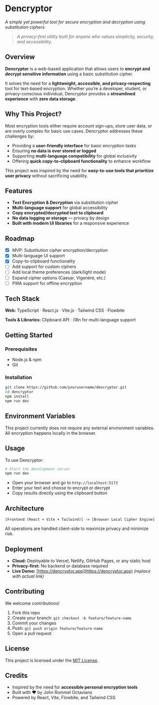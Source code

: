 # Dencryptor

_A simple yet powerful tool for secure encryption and decryption using substitution ciphers_

> _A privacy-first utility built for anyone who values simplicity, security, and accessibility._

## Overview

**Dencryptor** is a web-based application that allows users to **encrypt and decrypt sensitive information** using a basic substitution cipher.

It solves the need for a **lightweight, accessible, and privacy-respecting** tool for text-based encryption. Whether you’re a developer, student, or privacy-conscious individual, Dencryptor provides a **streamlined experience** with **zero data storage**.

## Why This Project?

Most encryption tools either require account sign-ups, store user data, or are overly complex for basic use cases. Dencryptor addresses these challenges by:

- Providing a **user-friendly interface** for basic encryption tasks
- Ensuring **no data is ever stored or logged**
- Supporting **multi-language compatibility** for global inclusivity
- Offering **quick copy-to-clipboard functionality** to enhance workflow

This project was inspired by the need for **easy-to-use tools that prioritize user privacy** without sacrificing usability.

## Features

- **Text Encryption & Decryption** via substitution cipher
- **Multi-language support** for global accessibility
- **Copy encrypted/decrypted text to clipboard**
- **No data logging or storage** — privacy by design
- **Built with modern UI libraries** for a responsive experience

## Roadmap

- [x] MVP: Substitution cipher encryption/decryption
- [x] Multi-language UI support
- [x] Copy-to-clipboard functionality
- [ ] Add support for custom ciphers
- [ ] Add local theme preferences (dark/light mode)
- [ ] Expand cipher options (Caesar, Vigenère, etc.)
- [ ] PWA support for offline encryption

## Tech Stack

**Web:**
TypeScript · React.js · Vite.js · Tailwind CSS · Flowbite

**Tools & Libraries:**
Clipboard API · i18n for multi-language support

## Getting Started

### Prerequisites

- Node.js & npm
- Git

### Installation

```bash
git clone https://github.com/yourusername/dencryptor.git
cd dencryptor
npm install
npm run dev
```

## Environment Variables

This project currently does not require any external environment variables. All encryption happens locally in the browser.

## Usage

To use Dencryptor:

```bash
# Start the development server
npm run dev
```

- Open your browser and go to `http://localhost:5173`
- Enter your text and choose to encrypt or decrypt
- Copy results directly using the clipboard button

## Architecture

```
[Frontend (React + Vite + Tailwind)] -> [Browser Local Cipher Engine]
```

All operations are handled client-side to maximize privacy and minimize risk.

## Deployment

- **Cloud:** Deployable to Vercel, Netlify, GitHub Pages, or any static host
- **Privacy-first:** No backend or database required
- **Live Demo:** [https://dencryptor.app](https://dencryptor.app) _(replace with actual link)_

## Contributing

We welcome contributions!

1. Fork this repo
2. Create your branch: `git checkout -b feature/feature-name`
3. Commit your changes
4. Push: `git push origin feature/feature-name`
5. Open a pull request

## License

This project is licensed under the [MIT License](LICENSE).

## Credits

- Inspired by the need for **accessible personal encryption tools**
- Built with ❤️ by John Rommel Octaviano
- Powered by React, Vite, Flowbite, and Tailwind CSS
